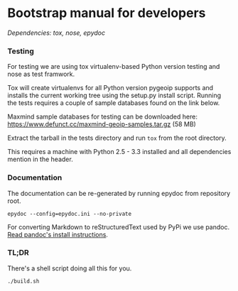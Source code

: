 # Bootstrap manual for developers
_Dependencies: tox, nose, epydoc_

### Testing

For testing we are using tox virtualenv-based Python version testing
and nose as test framwork.

Tox will create virtualenvs for all Python version pygeoip supports
and installs the current working tree using the setup.py install script.
Running the tests requires a couple of sample databases found on the
link below.

Maxmind sample databases for testing can be downloaded here:
https://www.defunct.cc/maxmind-geoip-samples.tar.gz (58 MB)

Extract the tarball in the tests directory and run `tox` from the root directory.

This requires a machine with Python 2.5 - 3.3 installed and all dependencies mention in the header.

### Documentation

The documentation can be re-generated by running epydoc from repository root.

    epydoc --config=epydoc.ini --no-private

For converting Markdown to reStructuredText used by PyPi we use pandoc.
[Read pandoc's install instructions](http://johnmacfarlane.net/pandoc/installing.html).

### TL;DR

There's a shell script doing all this for you.

    ./build.sh

